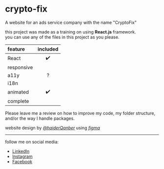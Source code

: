 # crypto-fix

A website for an ads service company with the name "CryptoFix"

this project was made as a training on using **React.js** framework.  
you can use any of the files in this project as you please.

| feature    | included |
| :--------- | :------: |
| React      | ✔️      |
| responsive |          |
| a11y       |    ?     |
| i18n       |          |
| animated   | ✔️      |
| complete   |          |

Please leave me a review on how to improve my code, my folder structure, and/or the way I handle packages.

website design by [_@haiderQanber_](https://www.behance.net/haidardesign) using [_figma_](https://www.figma.com/file/O2V2lPaw4uE0VibvUcVGjs/CryptoFix-Project?node-id=42%3A357&mode=dev)

*******************************

follow me on social media:

* [LinkedIn](https://www.linkedin.com/in/abdulrahman-abdulhak-76063b222/)
* [Instagram](https://www.instagram.com/abdulrahman_abhaq/)
* [Facebook](https://www.facebook.com/abdulrahman.hak.7/)
